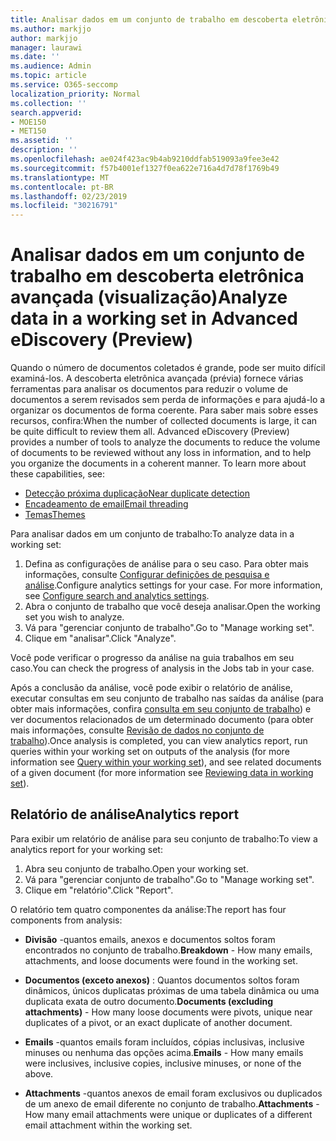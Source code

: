 ```yaml
---
title: Analisar dados em um conjunto de trabalho em descoberta eletrônica avançada (visualização)
ms.author: markjjo
author: markjjo
manager: laurawi
ms.date: ''
ms.audience: Admin
ms.topic: article
ms.service: O365-seccomp
localization_priority: Normal
ms.collection: ''
search.appverid:
- MOE150
- MET150
ms.assetid: ''
description: ''
ms.openlocfilehash: ae024f423ac9b4ab9210ddfab519093a9fee3e42
ms.sourcegitcommit: f57b4001ef1327f0ea622e716a4d7d78f1769b49
ms.translationtype: MT
ms.contentlocale: pt-BR
ms.lasthandoff: 02/23/2019
ms.locfileid: "30216791"
---
```

# <a name="analyze-data-in-a-working-set-in-advanced-ediscovery-preview"></a><span data-ttu-id="a9132-102">Analisar dados em um conjunto de trabalho em descoberta eletrônica avançada (visualização)</span><span class="sxs-lookup"><span data-stu-id="a9132-102">Analyze data in a working set in Advanced eDiscovery (Preview)</span></span>

<span data-ttu-id="a9132-p101">Quando o número de documentos coletados é grande, pode ser muito difícil examiná-los. A descoberta eletrônica avançada (prévia) fornece várias ferramentas para analisar os documentos para reduzir o volume de documentos a serem revisados sem perda de informações e para ajudá-lo a organizar os documentos de forma coerente. Para saber mais sobre esses recursos, confira:</span><span class="sxs-lookup"><span data-stu-id="a9132-p101">When the number of collected documents is large, it can be quite difficult to review them all. Advanced eDiscovery (Preview) provides a number of tools to analyze the documents to reduce the volume of documents to be reviewed without any loss in information, and to help you organize the documents in a coherent manner. To learn more about these capabilities, see:</span></span>

- [<span data-ttu-id="a9132-106">Detecção próxima duplicação</span><span class="sxs-lookup"><span data-stu-id="a9132-106">Near duplicate detection</span></span>](near-duplicates.md)
- [<span data-ttu-id="a9132-107">Encadeamento de email</span><span class="sxs-lookup"><span data-stu-id="a9132-107">Email threading</span></span>](email-threading.md)
- [<span data-ttu-id="a9132-108">Temas</span><span class="sxs-lookup"><span data-stu-id="a9132-108">Themes</span></span>](themes.md)

<span data-ttu-id="a9132-109">Para analisar dados em um conjunto de trabalho:</span><span class="sxs-lookup"><span data-stu-id="a9132-109">To analyze data in a working set:</span></span>

1. <span data-ttu-id="a9132-p102">Defina as configurações de análise para o seu caso. Para obter mais informações, consulte [Configurar definições de pesquisa e análise](configure-search-analytics-settings.md).</span><span class="sxs-lookup"><span data-stu-id="a9132-p102">Configure analytics settings for your case. For more information, see [Configure search and analytics settings](configure-search-analytics-settings.md).</span></span>
2. <span data-ttu-id="a9132-112">Abra o conjunto de trabalho que você deseja analisar.</span><span class="sxs-lookup"><span data-stu-id="a9132-112">Open the working set you wish to analyze.</span></span>
3. <span data-ttu-id="a9132-113">Vá para "gerenciar conjunto de trabalho".</span><span class="sxs-lookup"><span data-stu-id="a9132-113">Go to "Manage working set".</span></span>
4. <span data-ttu-id="a9132-114">Clique em "analisar".</span><span class="sxs-lookup"><span data-stu-id="a9132-114">Click "Analyze".</span></span>

<span data-ttu-id="a9132-115">Você pode verificar o progresso da análise na guia trabalhos em seu caso.</span><span class="sxs-lookup"><span data-stu-id="a9132-115">You can check the progress of analysis in the Jobs tab in your case.</span></span>

 <span data-ttu-id="a9132-116">Após a conclusão da análise, você pode exibir o relatório de análise, executar consultas em seu conjunto de trabalho nas saídas da análise (para obter mais informações, confira [consulta em seu conjunto de trabalho](working-set-search.md)) e ver documentos relacionados de um determinado documento (para obter mais informações, consulte [ Revisão de dados no conjunto de trabalho](reviewing-data-in-working-set.md)).</span><span class="sxs-lookup"><span data-stu-id="a9132-116">Once analysis is completed, you can view analytics report, run queries within your working set on outputs of the analysis (for more information see [Query within your working set](working-set-search.md)), and see related documents of a given document (for more information see [Reviewing data in working set](reviewing-data-in-working-set.md)).</span></span>

## <a name="analytics-report"></a><span data-ttu-id="a9132-117">Relatório de análise</span><span class="sxs-lookup"><span data-stu-id="a9132-117">Analytics report</span></span>

<span data-ttu-id="a9132-118">Para exibir um relatório de análise para seu conjunto de trabalho:</span><span class="sxs-lookup"><span data-stu-id="a9132-118">To view a analytics report for your working set:</span></span>

1. <span data-ttu-id="a9132-119">Abra seu conjunto de trabalho.</span><span class="sxs-lookup"><span data-stu-id="a9132-119">Open your working set.</span></span>
2. <span data-ttu-id="a9132-120">Vá para "gerenciar conjunto de trabalho".</span><span class="sxs-lookup"><span data-stu-id="a9132-120">Go to "Manage working set".</span></span>
3. <span data-ttu-id="a9132-121">Clique em "relatório".</span><span class="sxs-lookup"><span data-stu-id="a9132-121">Click "Report".</span></span>

<span data-ttu-id="a9132-122">O relatório tem quatro componentes da análise:</span><span class="sxs-lookup"><span data-stu-id="a9132-122">The report has four components from analysis:</span></span>

- <span data-ttu-id="a9132-123">**Divisão** -quantos emails, anexos e documentos soltos foram encontrados no conjunto de trabalho.</span><span class="sxs-lookup"><span data-stu-id="a9132-123">**Breakdown** - How many emails, attachments, and loose documents were found in the working set.</span></span>

- <span data-ttu-id="a9132-124">**Documentos (exceto anexos)** : Quantos documentos soltos foram dinâmicos, únicos duplicatas próximas de uma tabela dinâmica ou uma duplicata exata de outro documento.</span><span class="sxs-lookup"><span data-stu-id="a9132-124">**Documents (excluding attachments)** - How many loose documents were pivots, unique near duplicates of a pivot, or an exact duplicate of another document.</span></span>

- <span data-ttu-id="a9132-125">**Emails** -quantos emails foram incluídos, cópias inclusivas, inclusive minuses ou nenhuma das opções acima.</span><span class="sxs-lookup"><span data-stu-id="a9132-125">**Emails** - How many emails were inclusives, inclusive copies, inclusive minuses, or none of the above.</span></span>

- <span data-ttu-id="a9132-126">**Attachments** -quantos anexos de email foram exclusivos ou duplicados de um anexo de email diferente no conjunto de trabalho.</span><span class="sxs-lookup"><span data-stu-id="a9132-126">**Attachments** - How many email attachments were unique or duplicates of a different email attachment within the working set.</span></span>